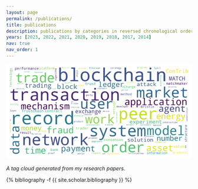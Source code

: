 ```yaml
---
layout: page
permalink: /publications/
title: publications
description: publications by categories in reversed chronological order. generated by jekyll-scholar.
years: [2023, 2022, 2021, 2020, 2019, 2018, 2017, 2014]
nav: true
nav_order: 1
---
```


![A cloud tag with my research topics](/assets/img/publications.png)

_A tag cloud generated from my research papers._

<div class="publications">

{% bibliography -f {{ site.scholar.bibliography }} %}

</div>
